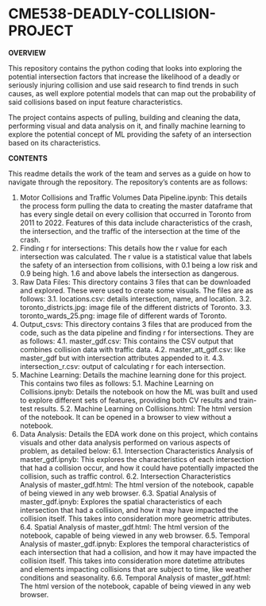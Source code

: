 # CME538-DEADLY-COLLISION-PROJECT

**OVERVIEW**

This repository contains the python coding that looks into exploring the potential intersection factors that increase the likelihood of a deadly or seriously injuring collision and use said research to find trends in such causes, as well explore potential models that can map out the probability of said collisions based on input feature characteristics. 

The project contains aspects of pulling, building and cleaning the data, performing visual and data analysis on it, and finally machine learning to explore the potential concept of ML providing the safety of an intersection based on its characteristics.

**CONTENTS**

This readme details the work of the team and serves as a guide on how to navigate through the repository. The repository’s contents are as follows:

  1. Motor Collisions and Traffic Volumes Data Pipeline.ipynb: This details the process form pulling the data to creating the master               dataframe that has every single detail on every collision that occurred in Toronto from 2011 to 2022. Features of this data include           characteristics of the crash, the intersection, and the traffic of the intersection at the time of the crash.
  2. Finding r for intersections: This details how the r value for each intersection was calculated. The r value is a statistical value that       labels the safety of an intersection from collisions, with 0.1 being a low risk and 0.9 being high. 1.6 and above labels the                  intersection as dangerous.
  3. Raw Data Files: This directory contains 3 files that can be downloaded and explored. These were used to create some visuals. The files         are as follows:
    3.1. locations.csv: details intersection, name, and location.
    3.2. toronto_districts.jpg: image file of the different districts of Toronto.
    3.3. toronto_wards_25.png: image file of different wards of Toronto.
  4. Output_csvs: This directory contains 3 files that are produced from the code, such as the data pipeline and finding r for intersections.      They are as follows:
    4.1. master_gdf.csv: This contains the CSV output that combines collision data with traffic data.
    4.2. master_att_gdf.csv: like master_gdf but with intersection attributes appended to it.
    4.3. intersection_r.csv: output of calculating r for each intersection.
  5. Machine Learning: Details the machine learning done for this project. This contains two files as follows:
    5.1. Machine Learning on Collisions.ipnyb: Details the notebook on how the ML was built and used to explore different sets of                      features, providing both CV results and train-test results.
    5.2. Machine Learning on Collisions.html: The html version of the notebook. It can be opened in a browser to view without a notebook.
  6. Data Analysis: Details the EDA work done on this project, which contains visuals and other data analysis performed on various aspects of      problem, as detailed below:
    6.1. Intersection Characteristics Analysis of master_gdf.ipnyb: This explores the characteristics of each intersection that had a                  collision occur, and how it could have potentially impacted the collision, such as traffic control.
      6.2. Intersection Characteristics Analysis of master_gdf.html: The html version of the notebook, capable of being viewed in any web                browser.
    6.3. Spatial Analysis of master_gdf.ipnyb: Explores the spatial characteristics of each intersection that had a collision, and how it              may have impacted the collision itself. This takes into consideration more geometric attributes.
    6.4. Spatial Analysis of master_gdf.html: The html version of the notebook, capable of being viewed in any web browser.
    6.5. Temporal Analysis of master_gdf.ipnyb: Explores the temporal characteristics of each intersection that had a collision, and how it            may have impacted the collision itself. This takes into consideration more datetime attributes and elements impacting collisions              that are subject to time, like weather conditions and seasonality.
    6.6. Temporal Analysis of master_gdf.html: The html version of the notebook, capable of being viewed in any web browser.
